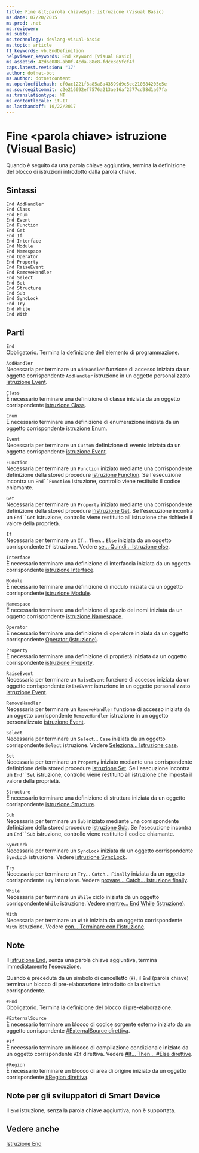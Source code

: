 ```yaml
---
title: Fine &lt;parola chiave&gt; istruzione (Visual Basic)
ms.date: 07/20/2015
ms.prod: .net
ms.reviewer: 
ms.suite: 
ms.technology: devlang-visual-basic
ms.topic: article
f1_keywords: vb.EndDefinition
helpviewer_keywords: End keyword [Visual Basic]
ms.assetid: 42d6e088-ab0f-4cda-88e8-fdce3e5fcf4f
caps.latest.revision: "17"
author: dotnet-bot
ms.author: dotnetcontent
ms.openlocfilehash: cf0ac1221f8a85a8a43599d9c5ec210884205e5e
ms.sourcegitcommit: c2e216692ef7576a213ae16af2377cd98d1a67fa
ms.translationtype: MT
ms.contentlocale: it-IT
ms.lasthandoff: 10/22/2017
---
```

# <a name="end-ltkeywordgt-statement-visual-basic"></a>Fine &lt;parola chiave&gt; istruzione (Visual Basic)
Quando è seguito da una parola chiave aggiuntiva, termina la definizione del blocco di istruzioni introdotto dalla parola chiave.  
  
## <a name="syntax"></a>Sintassi  
  
```  
End AddHandler  
End Class   
End Enum   
End Event   
End Function   
End Get   
End If   
End Interface   
End Module   
End Namespace   
End Operator   
End Property   
End RaiseEvent  
End RemoveHandler  
End Select   
End Set   
End Structure   
End Sub   
End SyncLock   
End Try   
End While   
End With  
```  
  
## <a name="parts"></a>Parti  
 `End`  
 Obbligatorio. Termina la definizione dell'elemento di programmazione.  
  
 `AddHandler`  
 Necessaria per terminare un `AddHandler` funzione di accesso iniziata da un oggetto corrispondente `AddHandler` istruzione in un oggetto personalizzato [istruzione Event](../../../visual-basic/language-reference/statements/event-statement.md).  
  
 `Class`  
 È necessario terminare una definizione di classe iniziata da un oggetto corrispondente [istruzione Class](../../../visual-basic/language-reference/statements/class-statement.md).  
  
 `Enum`  
 È necessario terminare una definizione di enumerazione iniziata da un oggetto corrispondente [istruzione Enum](../../../visual-basic/language-reference/statements/enum-statement.md).  
  
 `Event`  
 Necessaria per terminare un `Custom` definizione di evento iniziata da un oggetto corrispondente [istruzione Event](../../../visual-basic/language-reference/statements/event-statement.md).  
  
 `Function`  
 Necessaria per terminare un `Function` iniziato mediante una corrispondente definizione della stored procedure [istruzione Function](../../../visual-basic/language-reference/statements/function-statement.md). Se l'esecuzione incontra un `End``Function` istruzione, controllo viene restituito il codice chiamante.  
  
 `Get`  
 Necessaria per terminare un `Property` iniziato mediante una corrispondente definizione della stored procedure [l'istruzione Get](../../../visual-basic/language-reference/statements/get-statement.md). Se l'esecuzione incontra un `End``Get` istruzione, controllo viene restituito all'istruzione che richiede il valore della proprietà.  
  
 `If`  
 Necessaria per terminare un `If`... `Then`... `Else` iniziata da un oggetto corrispondente `If` istruzione. Vedere [se... Quindi... Istruzione else](../../../visual-basic/language-reference/statements/if-then-else-statement.md).  
  
 `Interface`  
 È necessario terminare una definizione di interfaccia iniziata da un oggetto corrispondente [istruzione Interface](../../../visual-basic/language-reference/statements/interface-statement.md).  
  
 `Module`  
 È necessario terminare una definizione di modulo iniziata da un oggetto corrispondente [istruzione Module](../../../visual-basic/language-reference/statements/module-statement.md).  
  
 `Namespace`  
 È necessario terminare una definizione di spazio dei nomi iniziata da un oggetto corrispondente [istruzione Namespace](../../../visual-basic/language-reference/statements/namespace-statement.md).  
  
 `Operator`  
 È necessario terminare una definizione di operatore iniziata da un oggetto corrispondente [Operator (istruzione)](../../../visual-basic/language-reference/statements/operator-statement.md).  
  
 `Property`  
 È necessario terminare una definizione di proprietà iniziata da un oggetto corrispondente [istruzione Property](../../../visual-basic/language-reference/statements/property-statement.md).  
  
 `RaiseEvent`  
 Necessaria per terminare un `RaiseEvent` funzione di accesso iniziata da un oggetto corrispondente `RaiseEvent` istruzione in un oggetto personalizzato [istruzione Event](../../../visual-basic/language-reference/statements/event-statement.md).  
  
 `RemoveHandler`  
 Necessaria per terminare un `RemoveHandler` funzione di accesso iniziata da un oggetto corrispondente `RemoveHandler` istruzione in un oggetto personalizzato [istruzione Event](../../../visual-basic/language-reference/statements/event-statement.md).  
  
 `Select`  
 Necessaria per terminare un `Select`... `Case` iniziata da un oggetto corrispondente `Select` istruzione. Vedere [Seleziona... Istruzione case](../../../visual-basic/language-reference/statements/select-case-statement.md).  
  
 `Set`  
 Necessaria per terminare un `Property` iniziato mediante una corrispondente definizione della stored procedure [istruzione Set](../../../visual-basic/language-reference/statements/set-statement.md). Se l'esecuzione incontra un `End``Set` istruzione, controllo viene restituito all'istruzione che imposta il valore della proprietà.  
  
 `Structure`  
 È necessario terminare una definizione di struttura iniziata da un oggetto corrispondente [istruzione Structure](../../../visual-basic/language-reference/statements/structure-statement.md).  
  
 `Sub`  
 Necessaria per terminare un `Sub` iniziato mediante una corrispondente definizione della stored procedure [istruzione Sub](../../../visual-basic/language-reference/statements/sub-statement.md). Se l'esecuzione incontra un `End``Sub` istruzione, controllo viene restituito il codice chiamante.  
  
 `SyncLock`  
 Necessaria per terminare un `SyncLock` iniziata da un oggetto corrispondente `SyncLock` istruzione. Vedere [istruzione SyncLock](../../../visual-basic/language-reference/statements/synclock-statement.md).  
  
 `Try`  
 Necessaria per terminare un `Try`... `Catch`... `Finally` iniziata da un oggetto corrispondente `Try` istruzione. Vedere [provare... Catch... Istruzione finally](../../../visual-basic/language-reference/statements/try-catch-finally-statement.md).  
  
 `While`  
 Necessaria per terminare un `While` ciclo iniziata da un oggetto corrispondente `While` istruzione. Vedere [mentre... End While (istruzione)](../../../visual-basic/language-reference/statements/while-end-while-statement.md).  
  
 `With`  
 Necessaria per terminare un `With` iniziata da un oggetto corrispondente `With` istruzione. Vedere [con... Terminare con l'istruzione](../../../visual-basic/language-reference/statements/with-end-with-statement.md).  
  
## <a name="remarks"></a>Note  
 Il [istruzione End](../../../visual-basic/language-reference/statements/end-statement.md), senza una parola chiave aggiuntiva, termina immediatamente l'esecuzione.  
  
 Quando è preceduta da un simbolo di cancelletto (`#`), il `End` (parola chiave) termina un blocco di pre-elaborazione introdotto dalla direttiva corrispondente.  
  
 `#End`  
 Obbligatorio. Termina la definizione del blocco di pre-elaborazione.  
  
 `#ExternalSource`  
 È necessario terminare un blocco di codice sorgente esterno iniziato da un oggetto corrispondente [#ExternalSource direttiva](../../../visual-basic/language-reference/directives/externalsource-directive.md).  
  
 `#If`  
 È necessario terminare un blocco di compilazione condizionale iniziato da un oggetto corrispondente `#If` direttiva. Vedere [#If... Then... #Else direttive](../../../visual-basic/language-reference/directives/if-then-else-directives.md).  
  
 `#Region`  
 È necessario terminare un blocco di area di origine iniziato da un oggetto corrispondente [#Region direttiva](../../../visual-basic/language-reference/directives/region-directive.md).  
  
## <a name="smart-device-developer-notes"></a>Note per gli sviluppatori di Smart Device  
 Il `End` istruzione, senza la parola chiave aggiuntiva, non è supportata.  
  
## <a name="see-also"></a>Vedere anche  
 [Istruzione End](../../../visual-basic/language-reference/statements/end-statement.md)
